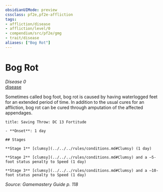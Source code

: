 ```yaml
---
obsidianUIMode: preview
cssclass: pf2e,pf2e-affliction
tags:
- affliction/disease
- affliction/level/0
- compendium/src/pf2e/gmg
- trait/disease
aliases: ["Bog Rot"]
---
```

# Bog Rot
*Disease 0*  
[disease](../../../rules/traits/disease.md)  

Sometimes called bog foot, bog rot is caused by having waterlogged feet for an extended period of time. In addition to the usual cures for an affliction, bog rot can be cured through amputation of the affected appendages.

```ad-inline-affliction
title: Saving Throw: DC 13 Fortitude

- **Onset**: 1 day

## Stages

**Stage 1** [clumsy](../../../rules/conditions.md#Clumsy) (1 day)

**Stage 2** [clumsy](../../../rules/conditions.md#Clumsy) and a –5-foot status penalty to Speed (1 day)

**Stage 3** [clumsy](../../../rules/conditions.md#Clumsy) and a –10-foot status penalty to Speed (1 day)
```

*Source: Gamemastery Guide p. 118*
